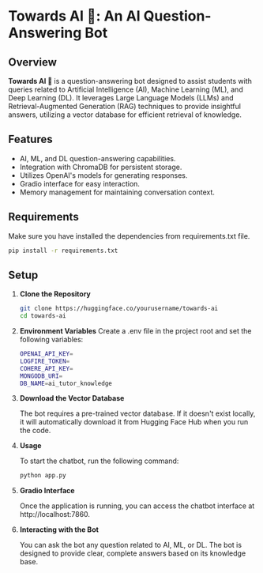 # Towards AI 🤖: An AI Question-Answering Bot

## Overview

**Towards AI 🤖** is a question-answering bot designed to assist students with queries related to Artificial Intelligence (AI), Machine Learning (ML), and Deep Learning (DL). It leverages Large Language Models (LLMs) and Retrieval-Augmented Generation (RAG) techniques to provide insightful answers, utilizing a vector database for efficient retrieval of knowledge.

## Features

- AI, ML, and DL question-answering capabilities.
- Integration with ChromaDB for persistent storage.
- Utilizes OpenAI's models for generating responses.
- Gradio interface for easy interaction.
- Memory management for maintaining conversation context.

## Requirements

Make sure you have installed the dependencies from requirements.txt file.

```bash
pip install -r requirements.txt
```

## Setup

1. **Clone the Repository**
    
   ```bash
   git clone https://huggingface.co/yourusername/towards-ai
   cd towards-ai
   ```

2. **Environment Variables**
    Create a .env file in the project root and set the following variables:
    ```bash
    OPENAI_API_KEY=
    LOGFIRE_TOKEN=
    COHERE_API_KEY=
    MONGODB_URI= 
    DB_NAME=ai_tutor_knowledge
   ```
3. **Download the Vector Database**
   
   The bot requires a pre-trained vector database. If it doesn't exist locally, it will automatically download it from Hugging Face Hub when you run the code.
4. **Usage**

    To start the chatbot, run the following command:
    ```bash
    python app.py
   ```
5. **Gradio Interface**

    Once the application is running, you can access the chatbot interface at http://localhost:7860.

6. **Interacting with the Bot**

   You can ask the bot any question related to AI, ML, or DL. The bot is designed to provide clear, complete answers based on its knowledge base.